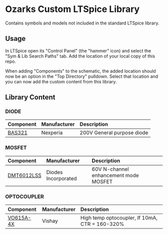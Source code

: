 # Ozarks Custom LTSpice Library

Contains symbols and models not included in the standard LTSpice library.

## Usage
In LTSpice open its "Control Panel" (the "hammer" icon) and select the "Sym & Lib Search Paths" tab.  Add the location of your local copy of this repo.  

When adding "Components" to the schematic, the added location should now be an option in the "Top Directory" pulldown.  Select that location and you can now add the custom content from this library.

## Library Content

### DIODE
| Component | Manufacturer | Description |
| :---      | :--- | :--- |
| [BAS321](DataSheets/Diode/BAS321_Diode.pdf) | Nexperia | 200V General purpose diode |

### MOSFET
| Component |  Manufacturer |Description |
| :---      | :--- | :--- |
| [DMT6012LSS](DataSheets/MOSFET/DMT6012_FET.pdf) | Diodes Incorporated | 60V N-channel enhancement mode MOSFET |

### OPTOCOUPLER
| Component |  Manufacturer |Description |
| :---      | :--- | :--- |
| [VO615A-4X](Datasheet/Optocoupler/VO615a_Optocoupler.pdf) | Vishay | High temp optocoupler, If 10mA, CTR = 160-320% |
